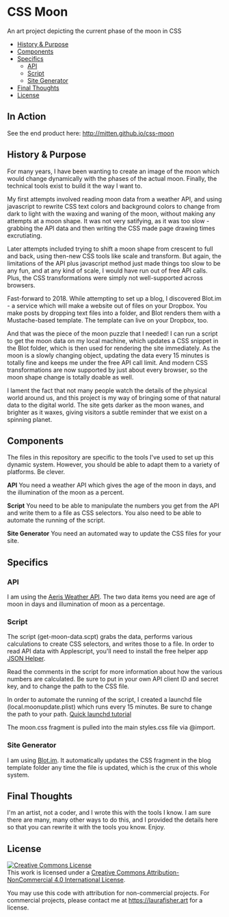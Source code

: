 # CSS Moon
An art project depicting the current phase of the moon in CSS

- [History & Purpose](#history--purpose)
- [Components](#components)
- [Specifics](#specifics)
	- [API](#API)
	- [Script](#script)
	- [Site Generator](#site-generator)
- [Final Thoughts](#final-thoughts)
- [License](#license)


## In Action
See the end product here: http://mitten.github.io/css-moon


## History & Purpose
For many years, I have been wanting to create an image of the moon which would change dynamically with the phases of the actual moon. Finally, the technical tools exist to build it the way I want to.

My first attempts involved reading moon data from a weather API, and using javascript to rewrite CSS text colors and background colors to change from dark to light with the waxing and waning of the moon, without making any attempts at a moon shape. It was not very satifying, as it was too slow - grabbing the API data and then writing the CSS made page drawing times excrutiating.

Later attempts included trying to shift a moon shape from crescent to full and back, using then-new CSS tools like scale and transform. But again, the limitations of the API plus javascript method just made things too slow to be any fun, and at any kind of scale, I would have run out of free API calls. Plus, the CSS transformations were simply not well-supported across browsers.

Fast-forward to 2018. While attempting to set up a blog, I discovered Blot.im - a service which will make a website out of files on your Dropbox. You make posts by dropping text files into a folder, and Blot renders them with a Mustache-based template. The template can live on your Dropbox, too. 

And that was the piece of the moon puzzle that I needed! I can run a script to get the moon data on my local machine, which updates a CSS snippet in the Blot folder, which is then used for rendering the site immediately. As the moon is a slowly changing object, updating the data every 15 minutes is totally fine and keeps me under the free API call limit. And modern CSS transformations are now supported by just about every browser, so the moon shape change is totally doable as well.

I lament the fact that not many people watch the details of the physical world around us, and this project is my way of bringing some of that natural data to the digital world. The site gets darker as the moon wanes, and brighter as it waxes, giving visitors a subtle reminder that we exist on a spinning planet.


## Components
The files in this repository are specific to the tools I've used to set up this dynamic system. However, you should be able to adapt them to a variety of platforms. Be clever.

**API**
You need a weather API which gives the age of the moon in days, and the illumination of the moon as a percent.

**Script**
You need to be able to manipulate the numbers you get from the API and write them to a file as CSS selectors. You also need to be able to automate the running of the script.

**Site Generator**
You need an automated way to update the CSS files for your site.


## Specifics

### API
I am using the [Aeris Weather API](https://www.aerisweather.com/). The two data items you need are age of moon in days and illumination of moon as a percentage.

### Script
The script (get-moon-data.scpt) grabs the data, performs various calculations to create CSS selectors, and writes those to a file. In order to read API data with Applescript, you'll need to install the free helper app [JSON Helper](http://www.mousedown.net/mouseware/JSONHelper.html).

Read the comments in the script for more information about how the various numbers are calculated. Be sure to put in your own API client ID and secret key, and to change the path to the CSS file.

In order to automate the running of the script, I created a launchd file (local.moonupdate.plist) which runs every 15 minutes. Be sure to change the path to your path. [Quick launchd tutorial](https://www.maketecheasier.com/use-launchd-run-scripts-on-schedule-macos/) 

The moon.css fragment is pulled into the main styles.css file via @import.


### Site Generator
I am using [Blot.im](http://blot.im). It automatically updates the CSS fragment in the blog template folder any time the file is updated, which is the crux of this whole system.


## Final Thoughts
I'm an artist, not a coder, and I wrote this with the tools I know. I am sure there are many, many other ways to do this, and I provided the details here so that you can rewrite it with the tools you know. Enjoy.

## License
<a rel="license" href="http://creativecommons.org/licenses/by-nc/4.0/"><img alt="Creative Commons License" style="border-width:0" src="https://i.creativecommons.org/l/by-nc/4.0/88x31.png" /></a><br />This work is licensed under a <a rel="license" href="http://creativecommons.org/licenses/by-nc/4.0/">Creative Commons Attribution-NonCommercial 4.0 International License</a>.

You may use this code with attribution for non-commercial projects. For commercial projects, please contact me at https://laurafisher.art for a license. 

